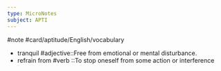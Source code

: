 ```yaml
---
type: MicroNotes
subject: APTI
---
```

#note
#card/aptitude/English/vocabulary
- tranquil #adjective::Free from emotional or mental disturbance. <!--SR:!2023-11-03,2,230-->
- refrain from #verb ::To stop oneself from some action or interference <!--SR:!2023-11-10,16,290-->